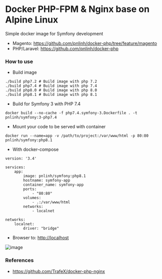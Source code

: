 # Docker PHP-FPM & Nginx base on Alpine Linux

Simple docker image for Symfony development

- Magento: https://github.com/pnlinh/docker-php/tree/feature/magento
- PHP/Laravel: https://github.com/pnlinh/docker-php

### How to use

- Build image

```shell
./build php7.2 # Build image with php 7.2
./build php7.4 # Build image with php 7.4
./build php8.0 # Build image with php 8.0
./build php8.1 # Build image with php 8.1
```

- Build for Symfony 3 with PHP 7.4

```shell
docker build --no-cache -f php7.4.symfony-3.Dockerfile . -t pnlinh/symfony:3-php7.4
```

- Mount your code to be served with container

```shell
docker run --name=app -v /path/to/project:/var/www/html -p 80:80 pnlinh/symfony:php8.1
```

- With docker-compose

```
version: '3.4'

services:
    app:
        image: pnlinh/symfony:php8.1
        hostname: symfony-app
        container_name: symfony-app
        ports:
            - "80:80"
        volumes:
            - .:/var/www/html
        networks:
            - localnet
            
networks:
    localnet:
        driver: "bridge"
```

- Browser to: [http://localhost](http://localhost)

![image](https://user-images.githubusercontent.com/26193890/198827932-7901d969-cf9c-4f2a-8154-e2b1fb4840f8.png)

### References

- https://github.com/TrafeX/docker-php-nginx
